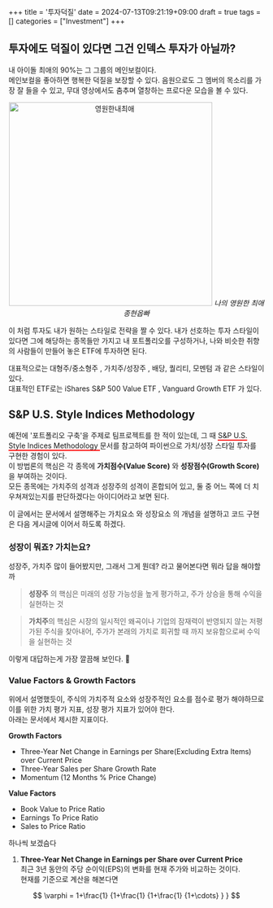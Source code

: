 +++
title = '투자덕질'
date = 2024-07-13T09:21:19+09:00
draft = true
tags = []
categories = ["Investment"]
+++

## 투자에도 덕질이 있다면 그건 인덱스 투자가 아닐까?
내 아이돌 최애의 90%는 그 그룹의 메인보컬이다.  
메인보컬을 좋아하면 행복한 덕질을 보장할 수 있다. 음원으로도 그 멤버의 목소리를 가장 잘 들을 수 있고, 무대 영상에서도 춤추며 열창하는 프로다운 모습을 볼 수 있다.  

<p align="center">
<img src="/images/Investment/jh.jpg" alt="영원한내최애" width="400" >
<em> 나의 영원한 최애 종현옵빠 </em>
</p>


이 처럼 투자도 내가 원하는 스타일로 전략을 짤 수 있다. 내가 선호하는 투자 스타일이 있다면 그에 해당하는 종목들만 가지고 내 포트폴리오를 구성하거나, 나와 비슷한 취향의 사람들이 만들어 놓은 ETF에 투자하면 된다.  

대표적으로는 대형주/중소형주 , 가치주/성장주 , 배당, 퀄리티, 모멘텀 과 같은 스타일이 있다.   
대표적인 ETF로는 iShares S&P 500 Value ETF , Vanguard Growth ETF 가 있다. 

## S&P U.S. Style Indices Methodology
예전에 '포트폴리오 구축'을 주제로 팀프로젝트를 한 적이 있는데, 그 때 
<span style="text-decoration:none; border-bottom:2px solid red;">
    <a href="https://github.com/Solxcero/ubion-3rd/blob/main/Project1/methodology-sp-us-style.pdf" style="text-decoration:none; color:inherit;"  target="_blank">
        S&P U.S. Style Indices Methodology
    </a>
</span>
 문서를 참고하여 파이썬으로 가치/성장 스타일 투자를 구현한 경험이 있다.   
이 방법론의 핵심은 각 종목에 **가치점수(Value Score)** 와 **성장점수(Growth Score)** 을 부여하는 것이다.  
모든 종목에는 가치주의 성격과 성장주의 성격이 혼합되어 있고, 둘 중 어느 쪽에 더 치우쳐져있는지를 판단하겠다는 아이디어라고 보면 된다.  

이 글에서는 문서에서 설명해주는 가치요소 와 성장요소 의 개념을 설명하고 코드 구현은 다음 게시글에 이어서 하도록 하겠다. 

### 성장이 뭐죠? 가치는요?
성장주, 가치주 많이 들어봤지만, 그래서 그게 뭔데? 라고 물어본다면 뭐라 답을 해야할까  

> **성장주** 의 핵심은 미래의 성장 가능성을 높게 평가하고, 주가 상승을 통해 수익을 실현하는 것   

> **가치주**의 핵심은 시장의 일시적인 왜곡이나 기업의 잠재력이 반영되지 않는 저평가된 주식을 찾아내어, 주가가 본래의 가치로 회귀할 때 까지 보유함으로써 수익을 실현하는 것 

이렇게 대답하는게 가장 깔끔해 보인다. 😤

### Value Factors & Growth Factors  

위에서 설명했듯이, 주식의 가치주적 요소와 성장주적인 요소를 점수로 평가 해야하므로 이를 위한 가치 평가 지표, 성장 평가 지표가 있어야 한다.  
아래는 문서에서 제시한 지표이다.   

**Growth Factors**
- Three-Year Net Change in Earnings per Share(Excluding Extra Items) over Current Price
- Three-Year Sales per Share Growth Rate
- Momentum (12 Months % Price Change)

**Value Factors**
- Book Value to Price Ratio
- Earnings To Price Ratio
- Sales to Price Ratio

하나씩 보겠슴다  
1. **Three-Year Net Change in Earnings per Share over Current Price**   
    최근 3년 동안의 주당 순이익(EPS)의 변화를 현재 주가와 비교하는 것이다.   
    현재를 기준으로 계산을 해본다면

$$
 \varphi = 1+\frac{1} {1+\frac{1} {1+\frac{1} {1+\cdots} } }
$$